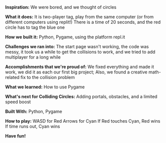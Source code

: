 **Inspiration:** 
We were bored, and we thought of circles

**What it does:** 
It is two-player tag, play from the same computer (or from different computers using replit!) There is a time of 20 seconds, and the red circle has to tag the blue one

**How we built it:** 
Python, Pygame, using the platform repl.it

**Challenges we ran into:** 
The start page wasn't working, the code was messy, it took us a while to get the collisions to work, and we tried to add multiplayer for a long while

**Accomplishments that we're proud of:** 
We fixed everything and made it work, we did it as each our first big project; Also, we found a creative math-related fix to the collision problem

**What we learned:** 
How to use Pygame

**What's next for Colliding Circles:** 
Adding portals, obstacles, and a limited speed boost

**Built With:** 
Python, Pygame

**How to play:** 
WASD for Red
Arrows for Cyan
If Red touches Cyan, Red wins
If time runs out, Cyan wins

**Have fun!**

